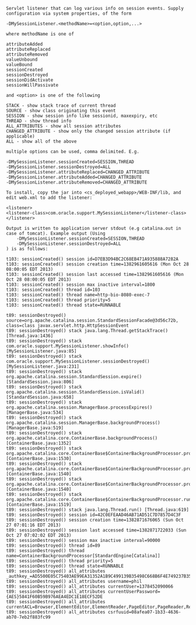     Servlet listener that can log various info on session events. Supply
    configuration via system properties, of the form
    
    -DMySessionListener.<methodName>=<option,option,...>
    
    where methodName is one of
    
    attributeAdded
    attributeReplaced
    attributeRemoved
    valueUnbound
    valueBound
    sessionCreated
    sessionDestroyed
    sessionDidActivate
    sessionWillPassivate
    
    and <option> is one of the following
    
    STACK - show stack trace of current thread
    SOURCE - show class originating this event
    SESSION - show session info like sessionid, maxexpiry, etc
    THREAD - show thread info
    ALL_ATTRIBUTES - show all session attributes
    CHANGED_ATTRIBUTE - show only the changed session attribute (if applicable)
    ALL - show all of the above
    
    multiple options can be used, comma delimited. E.g.
    
    -DMySessionListener.sessionCreated=SESSION,THREAD
    -DMySessionListener.sessionDestroyed=ALL
    -DMySessionListener.attributeReplaced=CHANGED_ATTRIBUTE
    -DMySessionListener.attributeAdded=CHANGED_ATTRIBUTE
    -DMySessionListener.attributeRemoved=CHANGED_ATTRIBUTE

    To install, copy the jar into <cs_deployed_webapp>/WEB-INF/lib, and edit web.xml to add the listener:
    
    <listener>
    <listener-class>com.oracle.support.MySessionListener</listener-class>
    </listener>
    
    Output is written to application server stdout (e.g catalina.out in case of tomcat). Example output (Using
        -DMySessionListener.sessionCreated=SESSION,THREAD
        -DMySessionListener.sessionDestroyed=ALL
    ) is as follows:
    
    t103: sessionCreated() session id=D7EB3D94BC2C68EB471A935888A7282A
    t103: sessionCreated() session creation time=1382961605616 (Mon Oct 28 08:00:05 EDT 2013)
    t103: sessionCreated() session last accessed time=1382961605616 (Mon Oct 28 08:00:05 EDT 2013)
    t103: sessionCreated() session max inactive interval=1800
    t103: sessionCreated() thread id=103
    t103: sessionCreated() thread name=http-bio-8080-exec-7
    t103: sessionCreated() thread priority=5
    t103: sessionCreated() thread state=RUNNABLE
    
    t89: sessionDestroyed() source=org.apache.catalina.session.StandardSessionFacade@3d56c72b, class=class javax.servlet.http.HttpSessionEvent
    t89: sessionDestroyed() stack java.lang.Thread.getStackTrace() [Thread.java:1436]
    t89: sessionDestroyed() stack com.oracle.support.MySessionListener.showInfo() [MySessionListener.java:85]
    t89: sessionDestroyed() stack com.oracle.support.MySessionListener.sessionDestroyed() [MySessionListener.java:231]
    t89: sessionDestroyed() stack org.apache.catalina.session.StandardSession.expire() [StandardSession.java:806]
    t89: sessionDestroyed() stack org.apache.catalina.session.StandardSession.isValid() [StandardSession.java:658]
    t89: sessionDestroyed() stack org.apache.catalina.session.ManagerBase.processExpires() [ManagerBase.java:534]
    t89: sessionDestroyed() stack org.apache.catalina.session.ManagerBase.backgroundProcess() [ManagerBase.java:519]
    t89: sessionDestroyed() stack org.apache.catalina.core.ContainerBase.backgroundProcess() [ContainerBase.java:1352]
    t89: sessionDestroyed() stack org.apache.catalina.core.ContainerBase$ContainerBackgroundProcessor.processChildren() [ContainerBase.java:1530]
    t89: sessionDestroyed() stack org.apache.catalina.core.ContainerBase$ContainerBackgroundProcessor.processChildren() [ContainerBase.java:1540]
    t89: sessionDestroyed() stack org.apache.catalina.core.ContainerBase$ContainerBackgroundProcessor.processChildren() [ContainerBase.java:1540]
    t89: sessionDestroyed() stack org.apache.catalina.core.ContainerBase$ContainerBackgroundProcessor.run() [ContainerBase.java:1519]
    t89: sessionDestroyed() stack java.lang.Thread.run() [Thread.java:619]
    t89: sessionDestroyed() session id=42C0EFEAAD46AB71AD51C7D7857D4C3F
    t89: sessionDestroyed() session creation time=1382871676065 (Sun Oct 27 07:01:16 EDT 2013)
    t89: sessionDestroyed() session last accessed time=1382871722033 (Sun Oct 27 07:02:02 EDT 2013)
    t89: sessionDestroyed() session max inactive interval=90000
    t89: sessionDestroyed() thread id=89
    t89: sessionDestroyed() thread name=ContainerBackgroundProcessor[StandardEngine[Catalina]]
    t89: sessionDestroyed() thread priority=5
    t89: sessionDestroyed() thread state=RUNNABLE
    t89: sessionDestroyed() all_attributes _authkey_=AD5500E05C75403AE99EA31352A1B9C499139B35498C668B6F4E749237B351C1A877134F3C5D06F18B5187823D841A59
    t89: sessionDestroyed() all_attributes username=phil
    t89: sessionDestroyed() all_attributes currentUser=1378452090066
    t89: sessionDestroyed() all_attributes currentUserPassword={AES}5841F60B59B976AEA4EDC1E18ECF52DE
    t89: sessionDestroyed() all_attributes currentACL=Browser,ElementEditor,ElementReader,PageEditor,PageReader,RemoteClient,SiteGod,TableEditor,UserEditor,UserReader,Visitor,VisitorAdmin,WSAdmin,WSEditor,WSUser,xceladmin,xceleditor,xcelpublish
    t89: sessionDestroyed() all_attributes csrfuuid=08afea07-1b33-4636-ab70-7eb2f883fc99
